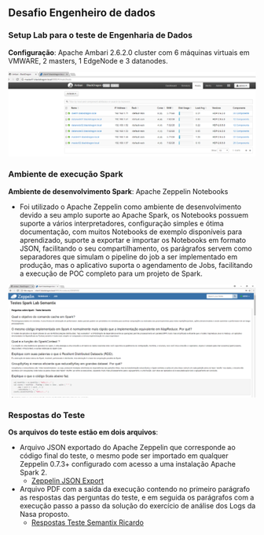 ## Desafio Engenheiro de dados

### Setup Lab para o teste de Engenharia de Dados
**Configuração**: Apache Ambari 2.6.2.0 cluster com 6 máquinas virtuais em VMWARE, 2 masters, 1 EdgeNode e 3 datanodes.

![Print Apache Ambari Setup](./images/AmbariLabSpark_01.PNG)

### Ambiente de execução Spark
**Ambiente de desenvolvimento Spark**: Apache Zeppelin Notebooks
 - Foi utilizado o Apache Zeppelin como ambiente de desenvolvimento devido a seu amplo suporte ao Apache Spark, os Notebooks possuem suporte a vários interpretadores, configuração simples e ótima documentação, com muitos Notebooks de exemplo disponíveis para aprendizado, suporte a exportar e importar os Notebooks em formato JSON, facilitando o seu compartilhamento, os parágrafos servem como separadores que simulam o pipeline do job a ser implementado em produção, mas o aplicativo suporta o agendamento de Jobs, facilitando a execução de POC completo para um projeto de Spark.

![Print Apache Ambari Setup](./images/AmbariLabSpark_Zeppelin.PNG)

### Respostas do Teste
**Os arquivos do teste estão em dois arquivos**:
 - Arquivo JSON exportado do Apache Zeppelin que corresponde ao código final do teste, o mesmo pode ser importado em qualquer Zeppelin 0.7.3+ configurado com acesso a uma instalação Apache Spark 2.
    - [Zeppelin JSON Export](https://github.com/rickurz/big_data_labs/blob/master/Semantix/Testes%20Spark%20Lab%20Semantix.json)
 - Arquivo PDF com a saída da execução contendo no primeiro parágrafo as respostas das perguntas do teste, e em seguida os parágrafos com a execução passo a passo da solução do exercício de análise dos Logs da Nasa proposto.
    - [Respostas Teste Semantix Ricardo](Zeppelin_Output_Teste_Spark_Semantix_RicardoKurz.pdf)
